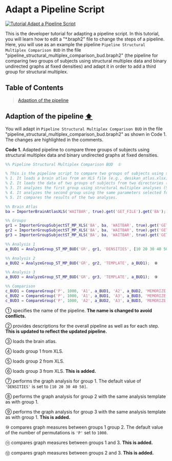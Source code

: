 # Adapt a Pipeline Script

[![Tutorial Adapt a Pipeline Script](https://img.shields.io/badge/PDF-Download-red?style=flat-square&logo=adobe-acrobat-reader)](dev_pipeline.pdf)

This is the developer tutorial for adapting a pipeline script. 
In this tutorial, you will learn how to edit a "*.braph2" file to change the steps of a pipeline. Here, you will use as an example the pipeline `Pipeline Structural Multiplex Comparison BUD` in the file "pipeline_structural_multiplex_comparison_bud.braph2" (the pipeline for comparing two groups of subjects using structural multiplex data and binary undirected graphs at fixed densities) and adapt it in order to add a third group for structural multiplex.


## Table of Contents
> [Adaption of the pipeline](#Adaption-of-the-pipeline)
>



<a id="Adaption-of-the-pipeline"></a>
## Adaption of the pipeline  [⬆](#Table-of-Contents)

You will adapt in `Pipeline Structural Multiplex Comparison BUD` in the file "pipeline_structural_multiplex_comparison_bud.braph2" as shown in Code 1. The changes are highlighted in the comments.

**Code 1.** Adapted pipeline to compare three groups of subjects using structural multiplex data and binary undirected graphs at fixed densities.
````matlab
%% Pipeline Structural Multiplex Comparison BUD  ①

% This is the pipeline script to compare two groups of subjects using structural multiplex data and binary undirected graphs at fixed densities.  ②
% 1. It loads a brain atlas from an XLS file (e.g., desikan_atlas.xlsx).
% 2. It loads the data of two groups of subjects from two directories (e.g., ST_MP_group_1_XLS and ST_MP_group_2_XLS).
% 3. It analyzes the first group using structural multiplex analyses (ST_MP) based on binary unidrected graphs at fixed densities (BUD).
% 4. It analyzes the second group using the same parameters selected for the first group.
% 5. It compares the results of the two analyses.

%% Brain Atlas
ba = ImporterBrainAtlasXLS('WAITBAR', true).get('GET_FILE').get('BA');  ③

%% Groups
gr1 = ImporterGroupSubjectST_MP_XLS('BA', ba, 'WAITBAR', true).get('GET_DIR').get('GR');  ④
gr2 = ImporterGroupSubjectST_MP_XLS('BA', ba, 'WAITBAR', true).get('GET_DIR').get('GR');  ⑤
gr3 = ImporterGroupSubjectST_MP_XLS('BA', ba, 'WAITBAR', true).get('GET_DIR').get('GR');  ⑥

%% Analysis 1
a_BUD1 = AnalyzeGroup_ST_MP_BUD('GR', gr1, 'DENSITIES', [10 20 30 40 50]);  ⑦

%% Analysis 2
a_BUD2 = AnalyzeGroup_ST_MP_BUD('GR', gr2, 'TEMPLATE', a_BUD1);  ⑧

%% Analysis 3
a_BUD3 = AnalyzeGroup_ST_MP_BUD('GR', gr3, 'TEMPLATE', a_BUD1);  ⑨

%% Comparison
c_BUD1 = CompareGroup('P', 1000, 'A1', a_BUD1, 'A2', a_BUD2, 'MEMORIZE', true);  ⑩
c_BUD2 = CompareGroup('P', 1000, 'A1', a_BUD1, 'A3', a_BUD3, 'MEMORIZE', true);  ⑪
c_BUD3 = CompareGroup('P', 1000, 'A2', a_BUD2, 'A3', a_BUD3, 'MEMORIZE', true);  ⑫
````

① specifies the name of the pipeline. **The name is changed to avoid conflicts.**

② provides descriptions for the overall pipeline as well as for each step. **This is updated to reflect the updated pipeline.**

③ loads the brain atlas.

④ loads group 1 from XLS.

⑤ loads group 2 from XLS.

⑥ loads group 3 from XLS. **This is added.**

⑦ performs the graph analysis for group 1. The default value of `'DENSITIES'` is set to `[10 20 30 40 50]`.

⑧ performs the graph analysis for group 2 with the same analysis template as with group 1.

⑨ performs the graph analysis for group 3 with the same analysis template as with group 1. **This is added.**

⑩ compares graph measures between groups 1 group 2. The default value of the number of permutations is `'P'` set to `1000`.

⑪ compares graph measures between groups 1 and 3. **This is added.**

⑫ compares graph measures between groups 2 and 3. **This is added.**
